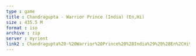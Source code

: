 ```yaml
---
type : game
title : Chandragupta - Warrior Prince (India) (En,Hi)
size : 435.5 M
format : iso
archive : zip
server : myrient
link2 : Chandragupta%20-%20Warrior%20Prince%20%28India%29%20%28En%2CHi%29
---
```

